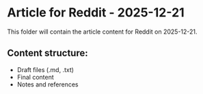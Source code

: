 # Article for Reddit - 2025-12-21

This folder will contain the article content for Reddit on 2025-12-21.

## Content structure:
- Draft files (.md, .txt)
- Final content
- Notes and references
